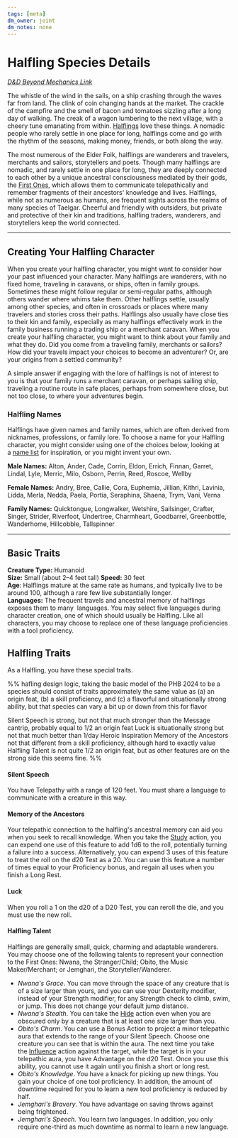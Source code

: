```yaml
---
tags: [meta]
dm_owner: joint
dm_notes: none
---
```


# Halfling Species Details

*[D&D Beyond Mechanics Link](https://www.dndbeyond.com/species/1755936-halfling)*

The whistle of the wind in the sails, on a ship crashing through the waves far from land. The clink of coin changing hands at the market. The crackle of the campfire and the smell of bacon and tomatoes sizzling after a long day of walking. The creak of a wagon lumbering to the next village, with a cheery tune emanating from within. [Halflings](https://www.dndbeyond.com/linkout?remoteUrl=https%253a%252f%252ftsackton.github.io%252ftaelgarverse%252fspecies%252fchildren-of-the-embodied-gods%252fhalflings%252fhalflings%252f) love these things. A nomadic people who rarely settle in one place for long, halflings come and go with the rhythm of the seasons, making money, friends, or both along the way.

The most numerous of the Elder Folk, halflings are wanderers and travelers, merchants and sailors, storytellers and poets. Though many halflings are nomadic, and rarely settle in one place for long, they are deeply connected to each other by a unique ancestral consciousness mediated by their gods, the [First Ones](https://www.dndbeyond.com/linkout?remoteUrl=https%253a%252f%252ftsackton.github.io%252ftaelgarverse%252fcosmology%252fgods%252fembodied-gods%252ffirst-ones%252ffirst-ones%252f), which allows them to communicate telepathically and remember fragments of their ancestors' knowledge and lives. Halflings, while not as numerous as humans, are frequent sights across the realms of many species of Taelgar. Cheerful and friendly with outsiders, but private and protective of their kin and traditions, halfling traders, wanderers, and storytellers keep the world connected. 

---
## Creating Your Halfling Character

When you create your halfling character, you might want to consider how your past influenced your character. Many halflings are wanderers, with no fixed home, traveling in caravans, or ships, often in family groups. Sometimes these might follow regular or semi-regular paths, although others wander where whims take them. Other halflings settle, usually among other species, and often in crossroads or places where many travelers and stories cross their paths. Halflings also usually have close ties to their kin and family, especially as many halflings effectively work in the family business running a trading ship or a merchant caravan. When you create your halfling character, you might want to think about your family and what they do. Did you come from a traveling family, merchants or sailors? How did your travels impact your choices to become an adventurer? Or, are your origins from a settled community? 

A simple answer if engaging with the lore of halflings is not of interest to you is that your family runs a merchant caravan, or perhaps sailing ship, traveling a routine route in safe places, perhaps from somewhere close, but not too close, to where your adventures begin.

### Halfling Names

Halflings have given names and family names, which are often derived from nicknames, professions, or family lore. To choose a name for your Halfling character, you might consider using one of the choices below, looking at a [name list](https://www.dndbeyond.com/sources/dnd/xgte/character-names#Halfling) for inspiration, or you might invent your own.

**Male Names:** Alton, Ander, Cade, Corrin, Eldon, Errich, Finnan, Garret, Lindal, Lyle, Merric, Milo, Osborn, Perrin, Reed, Roscoe, Wellby

**Female Names:** Andry, Bree, Callie, Cora, Euphemia, Jillian, Kithri, Lavinia, Lidda, Merla, Nedda, Paela, Portia, Seraphina, Shaena, Trym, Vani, Verna

**Family Names:** Quicktongue, Longwalker, Wetshire, Sailsinger, Crafter, Singer, Strider, Riverfoot, Undertree, Charmheart, Goodbarrel, Greenbottle, Wanderhome, Hillcobble, Tallspinner

---
## Basic Traits

**Creature Type:** Humanoid  
**Size:** Small (about 2–4 feet tall) 
**Speed:** 30 feet  
**Age**: Halflings mature at the same rate as humans, and typically live to be around 100, although a rare few live substantially longer.   
**Languages:** The frequent travels and ancestral memory of halflings exposes them to many  languages. You may select five languages during character creation, one of which should usually be Halfling. Like all characters, you may choose to replace one of these language proficiencies with a tool proficiency. 

## Halfling Traits

As a Halfling, you have these special traits.

%% hafling design logic, taking the basic model of the PHB 2024 to be a species should consist of traits approximately the same value as (a) an origin feat, (b) a skill proficiency, and (c) a flavorful and situationally strong ability, but that species can vary a bit up or down from this for flavor

Silent Speech is strong, but not that much stronger than the Message cantrip, probably equal to 1/2 an origin feat
Luck is situationally strong but not that much better than 1/day Heroic Inspiration
Memory of the Ancestors not that different from a skill proficiency, although hard to exactly value
Halfling Talent is not quite 1/2 an origin feat, but as other features are on the strong side this seems fine. 
%%

#### Silent Speech
You have Telepathy with a range of 120 feet. You must share a language to communicate with a creature in this way.
#### Memory of the Ancestors
Your telepathic connection to the halfling's ancestral memory can aid you when you seek to recall knowledge. When you take the [Study](https://www.dndbeyond.com/sources/dnd/free-rules/rules-glossary#StudyAction) action, you can expend one use of this feature to add 1d6 to the roll, potentially turning a failure into a success. Alternatively, you can expend 3 uses of this feature to treat the roll on the d20 Test as a 20. You can use this feature a number of times equal to your Proficiency bonus, and regain all uses when you finish a Long Rest. 
#### Luck
When you roll a 1 on the d20 of a D20 Test, you can reroll the die, and you must use the new roll.
#### Halfling Talent
Halflings are generally small, quick, charming and adaptable wanderers. You may choose one of the following talents to represent your connection to the First Ones: Nwana, the Stranger/Child; Obito, the Music Maker/Merchant; or Jemghari, the Storyteller/Wanderer.

- _Nwana's Grace_. You can move through the space of any creature that is of a size larger than yours, and you can use your Dexterity modifier, instead of your Strength modifier, for any Strength check to climb, swim, or jump. This does not change your default jump distance.
- _Nwana's Stealth_. You can take the [Hide](https://www.dndbeyond.com/sources/dnd/free-rules/rules-glossary#HideAction) action even when you are obscured only by a creature that is at least one size larger than you.
- _Obito's Charm_. You can use a Bonus Action to project a minor telepathic aura that extends to the range of your Silent Speech. Choose one creature you can see that is within the aura. The next time you take the [Influence](https://www.dndbeyond.com/sources/dnd/free-rules/rules-glossary#InfluenceAction) action against the target, while the target is in your telepathic aura, you have Advantage on the d20 Test. Once you use this ability, you cannot use it again until you finish a short or long rest.
- _Obito's Knowledge_. You have a knack for picking up new things. You gain your choice of one tool proficiency. In addition, the amount of downtime required for you to learn a new tool proficiency is reduced by half. 
- _Jemghari's Bravery_. You have advantage on saving throws against being frightened.
- _Jemghari's Speech._ You learn two languages. In addition, you only require one-third as much downtime as normal to learn a new language.